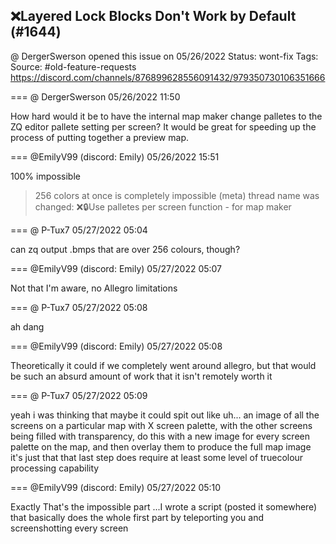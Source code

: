 ## ❌Layered Lock Blocks Don't Work by Default (#1644)
@ DergerSwerson opened this issue on 05/26/2022
Status: wont-fix
Tags: 
Source: #old-feature-requests https://discord.com/channels/876899628556091432/979350730106351666


=== @ DergerSwerson 05/26/2022 11:50

How hard would it be to have the internal map maker change palletes to the ZQ editor pallete setting per screen? It would be great for speeding up the process of putting together a preview map.

=== @EmilyV99 (discord: Emily) 05/26/2022 15:51

100% impossible
>256 colors at once is completely impossible
(meta) thread name was changed: ❌🔒Use palletes per screen function - for map maker

=== @ P-Tux7 05/27/2022 05:04

can zq output .bmps that are over 256 colours, though?

=== @EmilyV99 (discord: Emily) 05/27/2022 05:07

Not that I'm aware, no
Allegro limitations

=== @ P-Tux7 05/27/2022 05:08

ah dang

=== @EmilyV99 (discord: Emily) 05/27/2022 05:08

Theoretically it could if we completely went around allegro, but that would be such an absurd amount of work that it isn't remotely worth it

=== @ P-Tux7 05/27/2022 05:09

yeah i was thinking that maybe it could spit out like uh... an image of all the screens on a particular map with X screen palette, with the other screens being filled with transparency, do this with a new image for every screen palette on the map, and then overlay them to produce the full map image
it's just that that last step does require at least some level of truecolour processing capability

=== @EmilyV99 (discord: Emily) 05/27/2022 05:10

Exactly
That's the impossible part
...I wrote a script (posted it somewhere) that basically does the whole first part by teleporting you and screenshotting every screen
